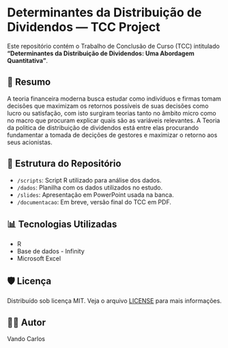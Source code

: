 # Determinantes da Distribuição de Dividendos — TCC Project

Este repositório contém o Trabalho de Conclusão de Curso (TCC) intitulado **“Determinantes da Distribuição de Dividendos: Uma Abordagem Quantitativa”**.

## 🧠 Resumo

A teoria financeira moderna busca estudar como indivíduos e firmas tomam decisões que maximizam os retornos possíveis de suas decisões como lucro ou satisfação, com isto surgiram teorias tanto no âmbito micro como no macro que procuram explicar quais são as variáveis relevantes. A Teoria da politica de distribuição de dividendos está entre elas procurando fundamentar a tomada de decições de gestores e maximizar o retorno aos seus acionistas.

## 📁 Estrutura do Repositório

- `/scripts`: Script R utilizado para análise dos dados.
- `/dados`: Planilha com os dados utilizados no estudo.
- `/slides`: Apresentação em PowerPoint usada na banca.
- `/documentacao`: Em breve, versão final do TCC em PDF.

## 📊 Tecnologias Utilizadas

- R
- Base de dados - Infinity
- Microsoft Excel

## 🛡️ Licença

Distribuído sob licença MIT. Veja o arquivo [LICENSE](LICENSE) para mais informações.

## 👨‍🎓 Autor

Vando Carlos  
